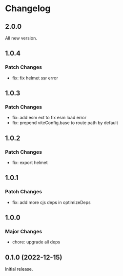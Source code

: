 # Changelog

## 2.0.0

All new version.

## 1.0.4

### Patch Changes

- fix: fix helmet ssr error

## 1.0.3

### Patch Changes

- fix: add esm ext to fix esm load error
- fix: prepend viteConfig.base to route path by default

## 1.0.2

### Patch Changes

- fix: export helmet

## 1.0.1

### Patch Changes

- fix: add more cjs deps in optimizeDeps

## 1.0.0

### Major Changes

- chore: upgrade all deps

## 0.1.0 (2022-12-15)

Initial release.
